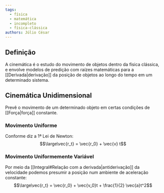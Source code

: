 ```yaml
---
tags:
  - física
  - matemática
  - incompleto
  - física-clássica
authors: Júlio César
---
```

## Definição

A cinemática é o estudo do movimento de objetos dentro da física clássica, e envolve modelos de predição com raízes matemáticas para a [[Derivada|derivação]] da posição de objetos ao longo do tempo em um determinado sistema.
## Cinemática Unidimensional

Prevê o movimento de um determinado objeto em certas condições de [[Força|força]] constante.
### Movimento Uniforme
Conforme diz a 1ª Lei de Newton:
$$\large\vec{r_t} = \vec{r_0} + \vec{v} t$$

### Movimento Uniformemente Variável
Por meio da [[Integral#Relação com a derivada|antiderivação]] da velocidade podemos presumir a posição num ambiente de aceleração constante:
$$\large\vec{r_t} = \vec{r_0} + \vec{v_0}t + \frac{1}{2} \vec{a}t^2$$
